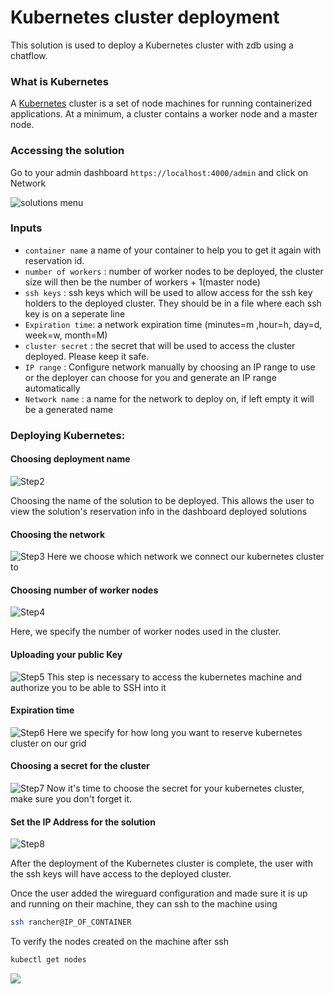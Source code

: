 # Kubernetes cluster deployment

This solution is used to deploy a Kubernetes cluster with zdb using a chatflow.


### What is Kubernetes
A [Kubernetes](https://kubernetes.io) cluster is a set of node machines for running containerized applications. At a minimum, a cluster contains a worker node and a master node.

### Accessing the solution

Go to your admin dashboard `https://localhost:4000/admin` and click on Network

![solutions menu](adminmenu.png)


### Inputs

- `container name` a name of your container to help you to get it again with reservation id.
- `number of workers` : number of worker nodes to be deployed, the cluster size will then be the number of workers + 1(master node)
- `ssh keys` : ssh keys which will be used to allow access for the ssh key holders to the deployed cluster. They should be in a file where each ssh key is on a seperate line
- `Expiration time`: a network expiration time (minutes=m ,hour=h, day=d, week=w, month=M)
- `cluster secret` : the secret that will be used to access the cluster deployed. Please keep it safe.
- `IP range` : Configure network manually by choosing an IP range to use or the deployer can choose for you and generate an IP range automatically
- `Network name` : a name for the network to deploy on,  if left empty it will be a generated name


### Deploying Kubernetes:

#### Choosing deployment name
![Step2](k8s2.png)

Choosing the name of the solution to be deployed. This allows the user to view the solution's reservation info in the dashboard deployed solutions

#### Choosing the network
![Step3](k8s3.png)
Here we choose which network we connect our kubernetes cluster to

#### Choosing number of worker nodes
![Step4](k8s4.png)

Here, we specify the number of worker nodes used in the cluster.

#### Uploading your public Key 
![Step5](k8s5.png)
This step is necessary to access the kubernetes machine and authorize you to be able to SSH into it

#### Expiration time
![Step6](k8s6.png)
Here we specify for how long you want to reserve kubernetes cluster on our grid

#### Choosing a secret for the cluster
![Step7](k8s7.png)
Now it's time to choose the secret for your kubernetes cluster, make sure you don't forget it.

#### Set the IP Address for the solution
![Step8](k8s8.png)

After the deployment of the Kubernetes cluster is complete, the user with the ssh keys will have access to the deployed cluster.


Once the user added the wireguard configuration and made sure it is up and running on their machine, they can ssh to the machine using
```bash
ssh rancher@IP_OF_CONTAINER
```
To verify the nodes created on the machine after ssh
```bash
kubectl get nodes
```
![](nodes.png)


